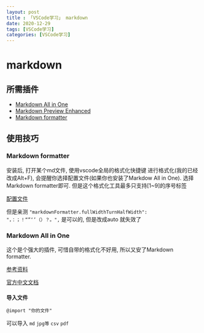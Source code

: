 ```yaml
---
layout: post
title : 「VSCode学习」 markdown
date: 2020-12-29
tags: [VSCode学习]
categories: [VSCode学习]
---
```

# markdown

## 所需插件

* [Markdown All in One](https://marketplace.visualstudio.com/items?itemName=yzhang.markdown-all-in-one)
* [Markdown Preview Enhanced](https://marketplace.visualstudio.com/items?itemName=shd101wyy.markdown-preview-enhanced)
* [Markdown formatter](https://marketplace.visualstudio.com/items?itemName=mervin.markdown-formatter)

## 使用技巧

### Markdown formatter

安装后, 打开某个md文件, 使用vscode全局的格式化快捷键 进行格式化(我的已经改成Alt+F), 会提醒你选择配置文件(如果你也安装了Markdow All in One). 选择Markdown formatter即可. 但是这个格式化工具最多只支持[1~9]的序号标签

[配置文件](https://www.cnblogs.com/mengfangui/p/12134555.html)

但是亲测 `"markdownFormatter.fullWidthTurnHalfWidth": "，：；！“”‘’（）？。",` 是可以的, 但是改成auto 就失效了

### Markdown All in One

这个是个强大的插件, 可惜自带的格式化不好用, 所以又安了Markdown formatter.

[参考资料](https://www.dazhuanlan.com/2019/12/06/5dea15b6e9fe1/)

[官方中文文档](https://shd101wyy.github.io/markdown-preview-enhanced/#/zh-cn/)

#### 导入文件

``` markdown
@import "你的文件"
```

可以导入 `md`  `jpg等`  `csv`  `pdf`
